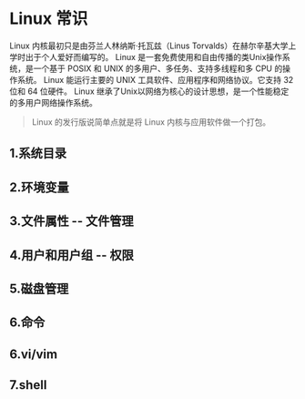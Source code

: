 # Linux 常识

Linux 内核最初只是由芬兰人林纳斯·托瓦兹（Linus Torvalds）在赫尔辛基大学上学时出于个人爱好而编写的。
Linux 是一套免费使用和自由传播的类Unix操作系统，是一个基于 POSIX 和 UNIX 的多用户、多任务、支持多线程和多 CPU 的操作系统。
Linux 能运行主要的 UNIX 工具软件、应用程序和网络协议。它支持 32 位和 64 位硬件。
Linux 继承了Unix以网络为核心的设计思想，是一个性能稳定的多用户网络操作系统。

>Linux 的发行版说简单点就是将 Linux 内核与应用软件做一个打包。

## 1.系统目录
## 2.环境变量
## 3.文件属性 -- 文件管理
## 4.用户和用户组 -- 权限
## 5.磁盘管理
## 6.命令
## 6.vi/vim
## 7.shell


